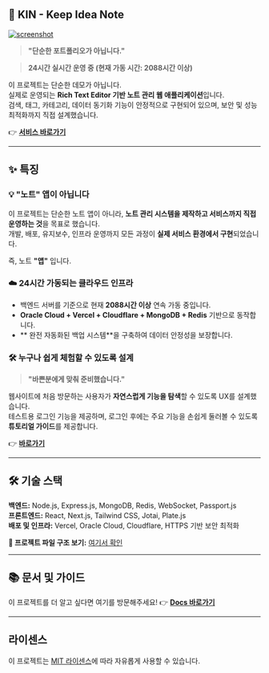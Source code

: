 ## 📝 KIN - Keep Idea Note

[![screenshot](https://github.com/user-attachments/assets/190fd0ca-480a-403b-aa30-274cb25db0dd)](https://noteapp.org)

> **"단순한 포트폴리오가 아닙니다."**

> **24시간 실시간 운영 중 (현재 가동 시간: 2088시간 이상)**

이 프로젝트는 단순한 데모가 아닙니다.  
실제로 운영되는 **Rich Text Editor 기반 노트 관리 웹 애플리케이션**입니다.  
검색, 태그, 카테고리, 데이터 동기화 기능이 안정적으로 구현되어 있으며, 보안 및 성능 최적화까지 직접 설계했습니다.

👉 **[서비스 바로가기](https://noteapp.org)**

---

## ✨ 특징

### 💡 **"노트" 앱이 아닙니다**
이 프로젝트는 단순한 노트 앱이 아니라, **노트 관리 시스템을 제작하고 서비스까지 직접 운영하는 것**을 목표로 했습니다.  
개발, 배포, 유지보수, 인프라 운영까지 모든 과정이 **실제 서비스 환경에서 구현**되었습니다.

즉, 노트 **"앱"** 입니다.

### ☁️ **24시간 가동되는 클라우드 인프라**
- 백엔드 서버를 기준으로 현재 **2088시간 이상** 연속 가동 중입니다.
- **Oracle Cloud + Vercel + Cloudflare + MongoDB + Redis** 기반으로 동작합니다.
- **  완전 자동화된 백업 시스템**을 구축하여 데이터 안정성을 보장합니다.

### 🛠️ **누구나 쉽게 체험할 수 있도록 설계**
> **"바쁜분에게 맞춰 준비했습니다."**

웹사이트에 처음 방문하는 사용자가 **자연스럽게 기능을 탐색**할 수 있도록 UX를 설계했습니다.  
테스트용 로그인 기능을 제공하며, 로그인 후에는 주요 기능을 손쉽게 둘러볼 수 있도록 **튜토리얼 가이드**를 제공합니다.

👉 **[바로가기](https://noteapp.org)**

---

## 🛠️ 기술 스택

**백엔드:** Node.js, Express.js, MongoDB, Redis, WebSocket, Passport.js  
**프론트엔드:** React, Next.js, Tailwind CSS, Jotai, Plate.js  
**배포 및 인프라:** Vercel, Oracle Cloud, Cloudflare, HTTPS 기반 보안 최적화

**📂 프로젝트 파일 구조 보기:** [여기서 확인](https://noteapp.org/docs/directory)

---

## 📚 문서 및 가이드
이 프로젝트를 더 알고 싶다면 여기를 방문해주세요!
👉 **[Docs 바로가기](https://noteapp.org/docs)**

---

## 라이센스
이 프로젝트는 [MIT 라이센스](LICENSE)에 따라 자유롭게 사용할 수 있습니다.